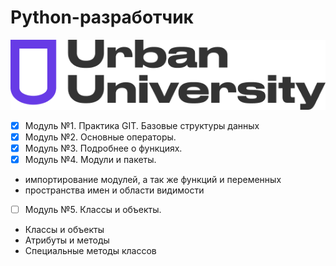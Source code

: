 <h1>Python-разработчик</h1>

![logo](/assets/image/Urban_University_log.png)


- [x] Модуль №1. Практика GIT. Базовые структуры данных
- [x] Модуль №2. Основные операторы.
- [x] Модуль №3. Подробнее о функциях.
- [x] Модуль №4. Модули и пакеты.
-    импортирование модулей, а так же функций и переменных
-    пространства имен и области видимости

- [ ] Модуль №5. Классы и объекты.
- Классы и объекты
- Атрибуты и методы
- Специальные методы классов
